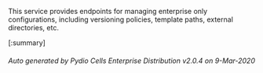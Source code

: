 






This service provides endpoints for managing enterprise only configurations, including versioning policies, template paths, external directories, etc.

[:summary]

###### Auto generated by Pydio Cells Enterprise Distribution v2.0.4 on 9-Mar-2020
